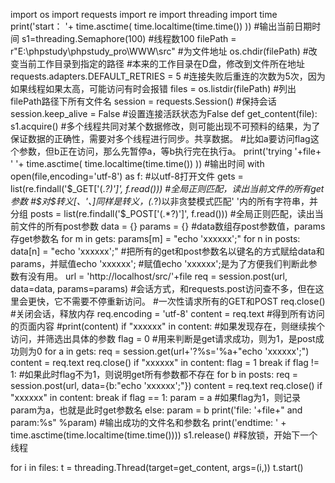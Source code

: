 import os
import requests
import re
import threading
import time
print('start：  '+  time.asctime( time.localtime(time.time()) ))
#输出当前日期时间
s1=threading.Semaphore(100)
#线程数100
filePath = r"E:\phpstudy\phpstudy_pro\WWW\src"
#为文件地址
os.chdir(filePath)
#改变当前工作目录到指定的路径
#本来的工作目录在D盘，修改到文件所在地址
requests.adapters.DEFAULT_RETRIES = 5
#连接失败后重连的次数为5次，因为如果线程如果太高，可能访问有时会报错
files = os.listdir(filePath)
#列出filePath路径下所有文件名
session = requests.Session()
#保持会话
session.keep_alive = False
#设置连接活跃状态为False
def get_content(file):
    s1.acquire()
#多个线程共同对某个数据修改，则可能出现不可预料的结果，为了保证数据的正确性，需要对多个线程进行同步。共享数据。
#比如a要访问flag这个参数，但b正在访问，那么先暂停a，等b执行完在执行a。
    print('trying   '+file+ '     '+ time.asctime( time.localtime(time.time()) ))
#输出时间
    with open(file,encoding='utf-8') as f:
#以utf-8打开文件
            gets = list(re.findall('\$_GET\[\'(.*?)\'\]', f.read()))
#全局正则匹配，读出当前文件的所有get参数
#\$对$转义\[、\'、\]同样是转义，(.*?)以非贪婪模式匹配\' \'内的所有字符串，并分组
            posts = list(re.findall('\$_POST\[\'(.*?)\'\]', f.read()))
#全局正则匹配，读出当前文件的所有post参数
    data = {}
    params = {}
#data数组存post参数值，params存get参数名
    for m in gets:
        params[m] = "echo 'xxxxxx';"
    for n in posts:
        data[n] = "echo 'xxxxxx';"
#把所有的get和post参数名以键名的方式赋给data和params，并赋值echo 'xxxxxx';
#赋值echo 'xxxxxx';是为了方便我们判断此参数有没有用。
    url = 'http://localhost/src/'+file
    req = session.post(url, data=data, params=params)
#会话方式，和requests.post访问查不多，但在这里会更快，它不需要不停重新访问。
#一次性请求所有的GET和POST
    req.close()
#关闭会话，释放内存
    req.encoding = 'utf-8'
    content = req.text
#得到所有访问的页面内容
    #print(content)
    if "xxxxxx" in content:
#如果发现存在，则继续挨个访问，并筛选出具体的参数
        flag = 0
#用来判断是get请求成功，则为1，是post成功则为0
        for a in gets:
            req = session.get(url+'?%s='%a+"echo 'xxxxxx';")
            content = req.text
            req.close()
            if "xxxxxx" in content:
                flag = 1
                break
        if flag != 1:
#如果此时flag不为1，则说明get所有参数都不存在
            for b in posts:
                req = session.post(url, data={b:"echo 'xxxxxx';"})
                content = req.text
                req.close()
                if "xxxxxx" in content:
                    break
        if flag == 1:
            param = a
#如果flag为1，则记录param为a，也就是此时get参数名
        else:
            param = b
        print('file: '+file+"  and param:%s" %param)
#输出成功的文件名和参数名
        print('endtime: ' + time.asctime(time.localtime(time.time())))
    s1.release()
    #释放锁，开始下一个线程

for i in files:
    t = threading.Thread(target=get_content, args=(i,))
    t.start()
